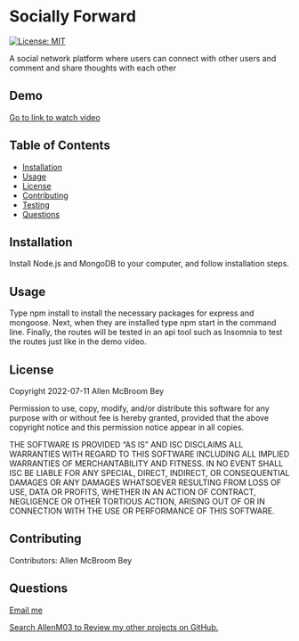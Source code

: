 # Socially Forward
[![License: MIT](https://img.shields.io/badge/License-MIT-yellow.svg)](https://opensource.org/licenses/MIT)

A social network platform where users can connect with other users and comment and share thoughts with each other

## Demo
[Go to link to watch video](https://drive.google.com/file/d/1rAf9W6ZTKIs6eQ-S1QfAEGTYUks4YgEK/view?usp=sharing)
## Table of Contents
 * [Installation](#installation)
  * [Usage](#usage)
  * [License](#license)
  * [Contributing](#contributing)
  * [Testing](#testing)
  * [Questions](#questions)


## Installation

Install Node.js and MongoDB to your computer, and follow installation steps.


## Usage

Type npm install to install the necessary packages for express and mongoose. Next, when they are installed type npm start in the command line. Finally, the routes will be tested in an api tool such as Insomnia to test the routes just like in the demo video.



## License

Copyright 2022-07-11 Allen McBroom Bey

Permission to use, copy, modify, and/or distribute this software for any purpose with or without fee is hereby granted, 
provided that the above copyright notice and this permission notice appear in all copies.

THE SOFTWARE IS PROVIDED “AS IS” AND ISC DISCLAIMS ALL WARRANTIES WITH REGARD TO THIS SOFTWARE INCLUDING ALL IMPLIED WARRANTIES OF MERCHANTABILITY AND FITNESS. IN NO EVENT SHALL ISC BE LIABLE FOR ANY SPECIAL, DIRECT, INDIRECT, OR CONSEQUENTIAL DAMAGES OR ANY DAMAGES WHATSOEVER RESULTING FROM LOSS OF USE, DATA OR PROFITS, WHETHER IN AN ACTION OF CONTRACT, NEGLIGENCE OR OTHER TORTIOUS ACTION, ARISING OUT OF OR IN CONNECTION WITH THE USE OR PERFORMANCE OF THIS SOFTWARE.


## Contributing

Contributors: Allen McBroom Bey

## Questions

[Email me](mailto:almcbroombey@hotmail.com)

[Search AllenM03 to  Review my other projects on GitHub.](https://www.github.com/AllenM03) 
